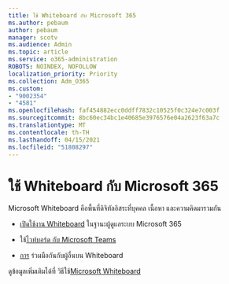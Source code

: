 ```yaml
---
title: ใช้ Whiteboard กับ Microsoft 365
ms.author: pebaum
author: pebaum
manager: scotv
ms.audience: Admin
ms.topic: article
ms.service: o365-administration
ROBOTS: NOINDEX, NOFOLLOW
localization_priority: Priority
ms.collection: Adm_O365
ms.custom:
- "9002354"
- "4581"
ms.openlocfilehash: faf454882ecc0ddff7832c10525f0c324e7c003f
ms.sourcegitcommit: 8bc60ec34bc1e40685e3976576e04a2623f63a7c
ms.translationtype: MT
ms.contentlocale: th-TH
ms.lasthandoff: 04/15/2021
ms.locfileid: "51808297"
---
```

# <a name="use-whiteboard-with-microsoft-365"></a>ใช้ Whiteboard กับ Microsoft 365

Microsoft Whiteboard คือพื้นที่ดิจิทัลอิสระที่บุคคล เนื้อหา และความคิดมารวมกัน 

- [เปิดใช้งาน Whiteboard](https://support.office.com/article/d236aef8-fcdf-4b5e-b5d7-7f157461e920#bkmk_07) ในฐานะผู้ดูแลระบบ Microsoft 365 

- ใช้[ไวท์บอร์ด กับ Microsoft Teams](https://support.microsoft.com/office/7a6e7218-e9dc-4ccc-89aa-b1a0bb9c31ee) 

- [การ](https://support.office.com/article/d236aef8-fcdf-4b5e-b5d7-7f157461e920#bkmk_27) ร่วมมือกันกับผู้อื่นบน Whiteboard 

ดูข้อมูลเพิ่มเติมได้ที่ วิธีใช้[Microsoft Whiteboard](https://support.office.com/article/d236aef8-fcdf-4b5e-b5d7-7f157461e920) 
